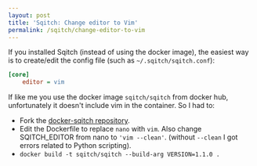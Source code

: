 ```yaml
---
layout: post
title: 'Sqitch: Change editor to Vim'
permalink: /sqitch/change-editor-to-vim
---
```

If you installed Sqitch (instead of using the docker image), the easiest way is
to create/edit the config file (such as `~/.sqitch/sqitch.conf`):
```ini
[core]
    editor = vim
```

If like me you use the docker image `sqitch/sqitch` from docker hub,
unfortunately it doesn't include vim in the container. So I had to:

- Fork the [docker-sqitch repository](https://github.com/sqitchers/docker-sqitch).
- Edit the Dockerfile to replace `nano` with `vim`. Also change SQITCH_EDITOR
  from nano to `'vim --clean'`. (without `--clean` I got errors related to
  Python scripting).
- `docker build -t sqitch/sqitch --build-arg VERSION=1.1.0 .`
